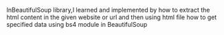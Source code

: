 InBeautifulSoup library,I learned and implemented by how to extract the html content in the given website or url and then using html file how to get specified data using bs4 module in BeautifulSoup
